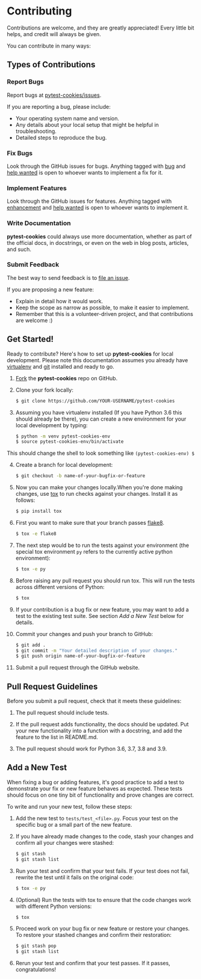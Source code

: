 # Contributing

Contributions are welcome, and they are greatly appreciated! Every little bit
helps, and credit will always be given.

You can contribute in many ways:

## Types of Contributions

### Report Bugs

Report bugs at [pytest-cookies/issues][issues].

If you are reporting a bug, please include:

* Your operating system name and version.
* Any details about your local setup that might be helpful in troubleshooting.
* Detailed steps to reproduce the bug.

[issues]: https://github.com/hackebrot/pytest-cookies/issues

### Fix Bugs

Look through the GitHub issues for bugs. Anything tagged with [bug][bug] and
[help wanted][help wanted] is open to whoever wants to implement a fix for it.

[help wanted]: https://github.com/hackebrot/pytest-cookies/labels/help%20wanted
[bug]: https://github.com/hackebrot/pytest-cookies/labels/bug

### Implement Features

Look through the GitHub issues for features. Anything tagged with
[enhancement][enhancement] and [help wanted][help wanted] is open to whoever
wants to implement it.

[enhancement]: https://github.com/hackebrot/pytest-cookies/labels/enhancement
[help wanted]: https://github.com/hackebrot/pytest-cookies/labels/help%20wanted

### Write Documentation

**pytest-cookies** could always use more documentation, whether as part of the
official docs, in docstrings, or even on the web in blog posts, articles, and
such.

### Submit Feedback

The best way to send feedback is to [file an issue][issues].


If you are proposing a new feature:

* Explain in detail how it would work.
* Keep the scope as narrow as possible, to make it easier to implement.
* Remember that this is a volunteer-driven project, and that contributions
  are welcome :)

[issues]: https://github.com/hackebrot/pytest-cookies/issues

## Get Started!

Ready to contribute? Here's how to set up **pytest-cookies** for local
development. Please note this documentation assumes you already have
[virtualenv][virtualenv] and [git][git] installed and ready to go.

1. [Fork][fork] the **pytest-cookies** repo on GitHub.

2. Clone your fork locally:

    ```bash
    $ git clone https://github.com/YOUR-USERNAME/pytest-cookies
    ```

3. Assuming you have virtualenv installed (If you have Python 3.6 this should
   already be there), you can create a new environment for your local
   development by typing:

    ``` bash
    $ python -m venv pytest-cookies-env
    $ source pytest-cookies-env/bin/activate
    ```
This should change the shell to look something like ``(pytest-cookies-env) $``

4. Create a branch for local development:

    ``` bash
    $ git checkout -b name-of-your-bugfix-or-feature
    ```

5. Now you can make your changes locally.When you're done making changes, use
   [tox][tox] to run checks against your changes. Install it as follows:

    ``` bash
    $ pip install tox
    ```

6. First you want to make sure that your branch passes [flake8][flake8].

    ``` bash
    $ tox -e flake8
    ```

7. The next step would be to run the tests against your environment (the
   special tox environment ``py`` refers to the currently active python
   environment):

    ``` bash
    $ tox -e py
    ```

8. Before raising any pull request you should run tox. This will run the tests
   across different versions of Python:

    ``` bash
    $ tox
    ```

9. If your contribution is a bug fix or new feature, you may want to add a test
   to the existing test suite. See section *Add a New Test* below for details.

10. Commit your changes and push your branch to GitHub:

    ``` bash
    $ git add .
    $ git commit -m "Your detailed description of your changes."
    $ git push origin name-of-your-bugfix-or-feature
    ```

11. Submit a pull request through the GitHub website.

[clone]: https://help.github.com/articles/fork-a-repo/#step-2-create-a-local-clone-of-your-fork
[flake8]: https://pypi.python.org/pypi/flake8
[fork]: https://help.github.com/articles/fork-a-repo/
[git]: https://git-scm.com/book/en/v2/Getting-Started-Installing-Git
[tox]: https://pypi.python.org/pypi/tox
[virtualenv]: https://virtualenv.pypa.io/en/stable/installation

Pull Request Guidelines
-----------------------

Before you submit a pull request, check that it meets these guidelines:

1. The pull request should include tests.

2. If the pull request adds functionality, the docs should be updated. Put your
   new functionality into a function with a docstring, and add the feature to
   the list in README.md.

3. The pull request should work for Python 3.6, 3.7, 3.8 and 3.9.

Add a New Test
---------------

When fixing a bug or adding features, it's good practice to add a test to
demonstrate your fix or new feature behaves as expected. These tests should
focus on one tiny bit of functionality and prove changes are correct.

To write and run your new test, follow these steps:

1. Add the new test to ``tests/test_<file>.py``. Focus your test on the
   specific bug or a small part of the new feature.

2. If you have already made changes to the code, stash your changes and confirm
   all your changes were stashed:

    ``` bash
    $ git stash
    $ git stash list
    ```

3. Run your test and confirm that your test fails. If your test does not fail,
   rewrite the test until it fails on the original code:

    ``` bash
    $ tox -e py
    ```

4. (Optional) Run the tests with tox to ensure that the code changes work with
   different Python versions:

    ``` bash
    $ tox
    ```

5. Proceed work on your bug fix or new feature or restore your changes. To
   restore your stashed changes and confirm their restoration:

    ``` bash
    $ git stash pop
    $ git stash list
    ```

6. Rerun your test and confirm that your test passes. If it passes,
   congratulations!

[bug]: https://github.com/hackebrot/pytest-cookies/labels/bug
[enhancement]: https://github.com/hackebrot/pytest-cookies/labels/enhancement
[help wanted]: https://github.com/hackebrot/pytest-cookies/labels/help%20wanted
[issues]: https://github.com/hackebrot/pytest-cookies/issues
